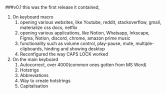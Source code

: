 ###v0.1
this was the first release it contained,
1. On keyboard macro 
	1. opening various websites, like Youtube, reddit, stackoverflow, gmail, materialize css docs, netflix
	2. opening various applications, like Notion, Whatsapp, Inkscape, Figma, Notion, discord, chrome, amazon prime music
	3. functionality such as volume control, play-pause, mute, multiple-clipboards, hinding and showing desktop
	4. Reconfigured the way CAPS LOCK worked
2. On the main keyboard 
	1. Autocorrect, over 4000(common ones gotten from MS Word)
	2. Hotstrigs
	3. Abbreviations
	4. Way to create hotstrings
	5. Capitalisation